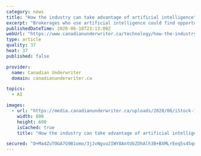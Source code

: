 ```yaml
---
category: news
title: "How the industry can take advantage of artificial intelligence"
excerpt: "Brokerages who use artificial intelligence could find opportunities to upsell based on changes in a client’s lifestyle, according to a software vendor executive. The more data you feed a machine learning model and the more you train it,"
publishedDateTime: 2020-06-18T23:13:00Z
webUrl: "https://www.canadianunderwriter.ca/technology/how-the-industry-can-take-advantage-of-artificial-intelligence-1004179661/"
type: article
quality: 37
heat: 37
published: false

provider:
  name: Canadian Underwriter
  domain: canadianunderwriter.ca

topics:
  - AI

images:
  - url: "https://media.canadianunderwriter.ca/uploads/2020/06/iStock-1138453947-family-wiht-keys.jpg"
    width: 800
    height: 600
    isCached: true
    title: "How the industry can take advantage of artificial intelligence"

secured: "D+Ma4ZuTOGA7G9B1omo/3jJvNguu2IWY8AntUbZOhAlh3B+BXMLrEeq5s45qdzaCm5lzZfpE+01x02N2Ymjj4SGq4eKjGClIyfo0mXXC12cr0CEnFGD8brg0ueQjoqlnCowNWffCpwfi8h2Y1ksNQpUxdRButHqag1bc37ZsBEM/84Z36Zlc8LgtEWmkTsj5zPGqi/uP0QlDdLRCRFlJenDJOYKj+wdrP9Oz289QD1ZHkg8Xc1ku3wQr3XsJamGQ4ARHSO+Z5habga9BXqTINICCa2mZQS+VLn567x8K27TK/+siNS9Ht6N2k6ta1wPqJnO1FFesIVsniKeMwyCqCA==;0Pl3JVxxQWO+jGrWJF8tHw=="
---
```


